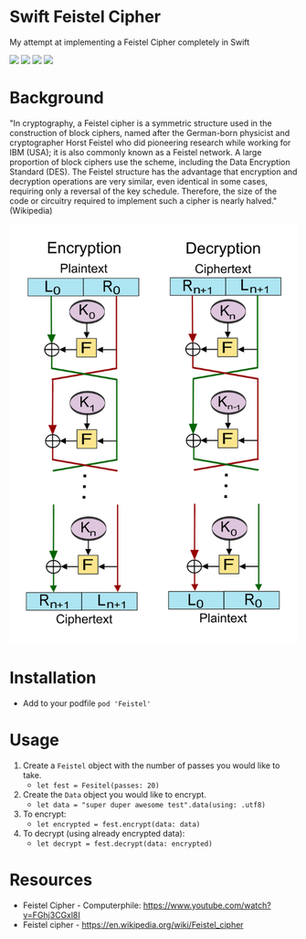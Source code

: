 # Swift Feistel Cipher
My attempt at implementing a Feistel Cipher completely in Swift 

![](https://img.shields.io/github/license/wvabrinskas/Swift-Feistel-Cipher)
![](https://img.shields.io/cocoapods/v/Feistel)
![](https://img.shields.io/badge/swift-5.1-orange)
![](https://img.shields.io/badge/iOS-13+-blue)

# Background

"In cryptography, a Feistel cipher is a symmetric structure used in the construction of block ciphers, named after the German-born physicist and cryptographer Horst Feistel who did pioneering research while working for IBM (USA); it is also commonly known as a Feistel network. A large proportion of block ciphers use the scheme, including the Data Encryption Standard (DES). The Feistel structure has the advantage that encryption and decryption operations are very similar, even identical in some cases, requiring only a reversal of the key schedule. Therefore, the size of the code or circuitry required to implement such a cipher is nearly halved." (Wikipedia)

![](https://github.com/wvabrinskas/Swift-Feistel-Cipher/blob/master/images/cipher.png)

# Installation
- Add to your podfile `pod 'Feistel'`

# Usage
1. Create a `Feistel` object with the number of passes you would like to take. 
    - `let fest = Fesitel(passes: 20)`
2. Create the `Data` object you would like to encrypt.
    - `let data = "super duper awesome test".data(using: .utf8)`
3. To encrypt:
    - `let encrypted = fest.encrypt(data: data)`
4. To decrypt (using already encrypted data): 
    - `let decrypt = fest.decrypt(data: encrypted)`

# Resources 
- Feistel Cipher - Computerphile: https://www.youtube.com/watch?v=FGhj3CGxl8I
- Feistel cipher - https://en.wikipedia.org/wiki/Feistel_cipher
